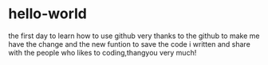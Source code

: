 # hello-world
the first day to learn how to use github
very thanks to the github to make me have the change and the new funtion to save the code i written and share with the people who likes to coding,thangyou very much!
